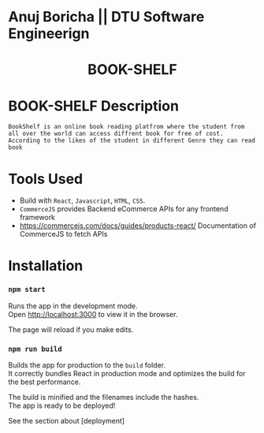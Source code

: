 <h1>Anuj Boricha || DTU Software Engineerign</h1>

<h1 align="center">BOOK-SHELF </h1>


# BOOK-SHELF Description
    BookShelf is an online book reading platfrom where the student from all over the world can access diffrent book for free of cost.
    According to the likes of the student in different Genre they can read book 

# Tools Used

- Build with `React`, `Javascript`, `HTML`, `CSS`.
- `CommerceJS` provides Backend eCommerce APIs for any frontend framework
- https://commercejs.com/docs/guides/products-react/ Documentation of CommerceJS to fetch APIs



# Installation 

### `npm start`

Runs the app in the development mode.<br>
Open [http://localhost:3000](http://localhost:3000) to view it in the browser.

The page will reload if you make edits.<br>

### `npm run build`

Builds the app for production to the `build` folder.<br>
It correctly bundles React in production mode and optimizes the build for the best performance.

The build is minified and the filenames include the hashes.<br>
The app is ready to be deployed!

See the section about [deployment]

